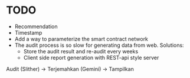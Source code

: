 # TODO
- Recommendation
- Timestamp
- Add a way to parameterize the smart contract network
- The audit process is so slow for generating data from web. Solutions:
    - Store the audit result and re-audit every weeks
    - Client side report generation with REST-api style server

Audit (Slither) -> Terjemahkan (Gemini) -> Tampilkan


